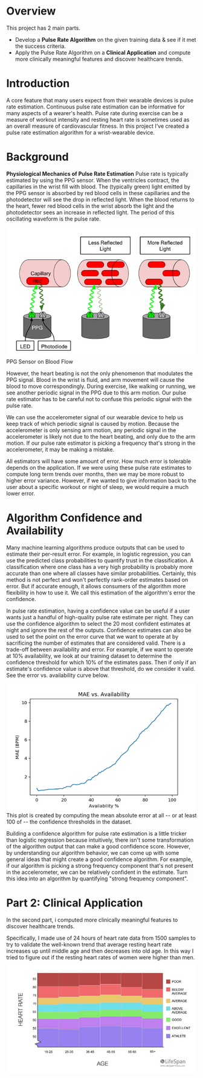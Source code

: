# Overview
This project has 2 main parts.

- Develop a **Pulse Rate Algorithm** on the given training data & see if it met the success criteria.
- Apply the Pulse Rate Algorithm on a **Clinical Application** and compute more clinically meaningful features and discover healthcare trends.

# Introduction
A core feature that many users expect from their wearable devices is pulse rate estimation. Continuous pulse rate estimation can be informative for many aspects of a wearer's health. Pulse rate during exercise can be a measure of workout intensity and resting heart rate is sometimes used as an overall measure of cardiovascular fitness. In this project I've created a pulse rate estimation algorithm for a wrist-wearable device. 

# Background
**Physiological Mechanics of Pulse Rate Estimation**
Pulse rate is typically estimated by using the PPG sensor. When the ventricles contract, the capillaries in the wrist fill with blood. The (typically green) light emitted by the PPG sensor is absorbed by red blood cells in these capillaries and the photodetector will see the drop in reflected light. When the blood returns to the heart, fewer red blood cells in the wrist absorb the light and the photodetector sees an increase in reflected light. The period of this oscillating waveform is the pulse rate.

<img src="https://raw.githubusercontent.com/verbeemen/Udacity-AI-for-Healthcare/main/Proj_4_-_Motion_Compensated_Pulse_rate_estimation/images/ppg-mechanics.png"/>
PPG Sensor on Blood Flow  
  
    
However, the heart beating is not the only phenomenon that modulates the PPG signal. Blood in the wrist is fluid, and arm movement will cause the blood to move correspondingly. During exercise, like walking or running, we see another periodic signal in the PPG due to this arm motion. Our pulse rate estimator has to be careful not to confuse this periodic signal with the pulse rate.

We can use the accelerometer signal of our wearable device to help us keep track of which periodic signal is caused by motion. Because the accelerometer is only sensing arm motion, any periodic signal in the accelerometer is likely not due to the heart beating, and only due to the arm motion. If our pulse rate estimator is picking a frequency that's strong in the accelerometer, it may be making a mistake.

All estimators will have some amount of error. How much error is tolerable depends on the application. If we were using these pulse rate estimates to compute long term trends over months, then we may be more robust to higher error variance. However, if we wanted to give information back to the user about a specific workout or night of sleep, we would require a much lower error.

# Algorithm Confidence and Availability
Many machine learning algorithms produce outputs that can be used to estimate their per-result error. For example, in logistic regression, you can use the predicted class probabilities to quantify trust in the classification. A classification where one class has a very high probability is probably more accurate than one where all classes have similar probabilities. Certainly, this method is not perfect and won't perfectly rank-order estimates based on error. But if accurate enough, it allows consumers of the algorithm more flexibility in how to use it. We call this estimation of the algorithm's error the confidence.

In pulse rate estimation, having a confidence value can be useful if a user wants just a handful of high-quality pulse rate estimate per night. They can use the confidence algorithm to select the 20 most confident estimates at night and ignore the rest of the outputs. Confidence estimates can also be used to set the point on the error curve that we want to operate at by sacrificing the number of estimates that are considered valid. There is a trade-off between availability and error. For example, if we want to operate at 10% availability, we look at our training dataset to determine the confidence threshold for which 10% of the estimates pass. Then if only if an estimate's confidence value is above that threshold, do we consider it valid. See the error vs. availability curve below.

<img src="https://raw.githubusercontent.com/verbeemen/Udacity-AI-for-Healthcare/main/Proj_4_-_Motion_Compensated_Pulse_rate_estimation/images/error-vs-availability.png"/>
This plot is created by computing the mean absolute error at all -- or at least 100 of -- the confidence thresholds in the dataset.

Building a confidence algorithm for pulse rate estimation is a little tricker than logistic regression because intuitively, there isn't some transformation of the algorithm output that can make a good confidence score. However, by understanding our algorithm behavior, we can come up with some general ideas that might create a good confidence algorithm. For example, if our algorithm is picking a strong frequency component that's not present in the accelerometer, we can be relatively confident in the estimate. Turn this idea into an algorithm by quantifying "strong frequency component".


# Part 2: Clinical Application
In the second part, i computed more clinically meaningful features to discover healthcare trends.

Specifically, I made use of 24 hours of heart rate data from 1500 samples to try to validate the well-known trend that average resting heart rate increases up until middle age and then decreases into old age. In this way I tried to figure out if the resting heart rates of women were higher than men. 
<img src="https://raw.githubusercontent.com/verbeemen/Udacity-AI-for-Healthcare/main/Proj_4_-_Motion_Compensated_Pulse_rate_estimation/images/heart-rate-age-reference-chart.jpg"/>
